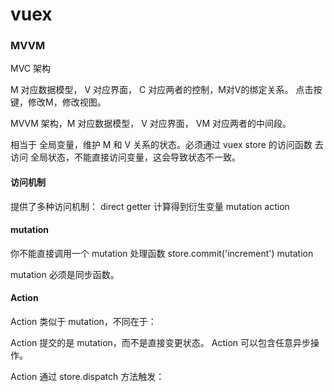 # vuex

### MVVM
MVC 架构

M 对应数据模型， V 对应界面， C 对应两者的控制，M对V的绑定关系。 点击按键，修改M，修改视图。

MVVM 架构，M 对应数据模型， V 对应界面， VM 对应两者的中间段。

相当于 全局变量，维护 M 和 V 关系的状态。必须通过 vuex store 的访问函数 去访问 全局状态，不能直接访问变量，这会导致状态不一致。

#### 访问机制
提供了多种访问机制：
direct 
getter  计算得到衍生变量
mutation
action

#### mutation
你不能直接调用一个 mutation 处理函数
store.commit('increment') mutation

 mutation 必须是同步函数。
 
#### Action
 Action 类似于 mutation，不同在于：

Action 提交的是 mutation，而不是直接变更状态。
Action 可以包含任意异步操作。

Action 通过 store.dispatch 方法触发：